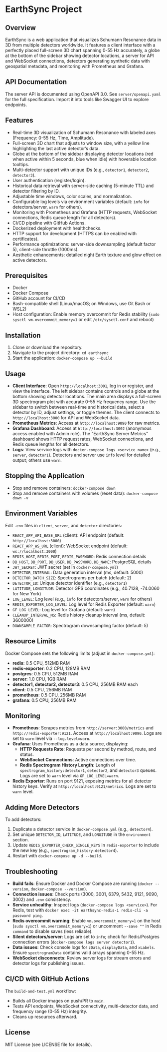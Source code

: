# EarthSync Project

## Overview
EarthSync is a web application that visualizes Schumann Resonance data in 3D from multiple detectors worldwide. It features a client interface with a perfectly placed full-screen 3D chart spanning 0-55 Hz accurately, a globe at the bottom of the sidebar showing detector locations, a server for API and WebSocket connections, detectors generating synthetic data with geospatial metadata, and monitoring with Prometheus and Grafana.

## API Documentation
The server API is documented using OpenAPI 3.0. See `server/openapi.yaml` for the full specification. Import it into tools like Swagger UI to explore endpoints.

## Features
- Real-time 3D visualization of Schumann Resonance with labeled axes (Frequency: 0-55 Hz, Time, Amplitude).
- Full-screen 3D chart that adjusts to window size, with a yellow line highlighting the last active detector’s data.
- Globe at the bottom of the sidebar displaying detector locations (red when active within 5 seconds, blue when idle) with hoverable location tooltips.
- Multi-detector support with unique IDs (e.g., `detector1`, `detector2`, `detector3`).
- User authentication (register/login).
- Historical data retrieval with server-side caching (5-minute TTL) and detector filtering by ID.
- Adjustable time windows, color scales, and normalization.
- Configurable log levels via environment variables (default: `info` for detectors/server, `warn` for others).
- Monitoring with Prometheus and Grafana (HTTP requests, WebSocket connections, Redis queue length for all detectors).
- CI/CD pipeline with GitHub Actions.
- Dockerized deployment with healthchecks.
- HTTP support for development (HTTPS can be enabled with certificates).
- Performance optimizations: server-side downsampling (default factor 5), client-side throttle (1000ms).
- Aesthetic enhancements: detailed night Earth texture and glow effect on active detectors.

## Prerequisites
- Docker
- Docker Compose
- GitHub account for CI/CD
- Bash-compatible shell (Linux/macOS; on Windows, use Git Bash or WSL2)
- Host configuration: Enable memory overcommit for Redis stability (`sudo sysctl vm.overcommit_memory=1` or edit `/etc/sysctl.conf` and reboot)

## Installation
1. Clone or download the repository.
2. Navigate to the project directory: `cd earthsync`
3. Start the application: `docker-compose up --build`

## Usage
- **Client Interface**: Open `http://localhost:3001`, log in or register, and view the interface. The left sidebar contains controls and a globe at the bottom showing detector locations. The main area displays a full-screen 3D spectrogram plot with accurate 0-55 Hz frequency range. Use the sidebar to switch between real-time and historical data, select a detector by ID, adjust settings, or toggle themes. The client connects to `http://localhost:3000` for API and WebSocket data.
- **Prometheus Metrics**: Access at `http://localhost:9090` for raw metrics.
- **Grafana Dashboard**: Access at `http://localhost:3002` (anonymous access enabled with Admin role). The "EarthSync Server Metrics" dashboard shows HTTP request rates, WebSocket connections, and Redis queue lengths for all detectors.
- **Logs**: View service logs with `docker-compose logs <service_name>` (e.g., `server`, `detector1`). Detectors and server use `info` level for detailed output; others use `warn`.

## Stopping the Application
- Stop and remove containers: `docker-compose down`
- Stop and remove containers with volumes (reset data): `docker-compose down -v`

## Environment Variables
Edit `.env` files in `client`, `server`, and `detector` directories:
- `REACT_APP_API_BASE_URL` (client): API endpoint (default: `http://localhost:3000`)
- `REACT_APP_WS_URL` (client): WebSocket endpoint (default: `ws://localhost:3000`)
- `REDIS_HOST`, `REDIS_PORT`, `REDIS_PASSWORD`: Redis connection details
- `DB_HOST`, `DB_PORT`, `DB_USER`, `DB_PASSWORD`, `DB_NAME`: PostgreSQL details
- `JWT_SECRET`: JWT secret (set in `docker-compose.yml`)
- `DETECTOR_INTERVAL`: Data generation interval (ms, default: 5000)
- `DETECTOR_BATCH_SIZE`: Spectrograms per batch (default: 2)
- `DETECTOR_ID`: Unique detector identifier (e.g., `detector1`)
- `LATITUDE`, `LONGITUDE`: Detector GPS coordinates (e.g., 40.7128, -74.0060 for New York)
- `LOG_LEVEL`: Log level (e.g., `info` for detectors/server, `warn` for others)
- `REDIS_EXPORTER_LOG_LEVEL`: Log level for Redis Exporter (default: `warn`)
- `GF_LOG_LEVEL`: Log level for Grafana (default: `warn`)
- `CLEANUP_INTERVAL_MS`: Redis history cleanup interval (ms, default: 3600000)
- `DOWNSAMPLE_FACTOR`: Spectrogram downsampling factor (default: 5)

## Resource Limits
Docker Compose sets the following limits (adjust in `docker-compose.yml`):
- **redis**: 0.5 CPU, 512MB RAM
- **redis-exporter**: 0.2 CPU, 128MB RAM
- **postgres**: 0.5 CPU, 512MB RAM
- **server**: 1.0 CPU, 1GB RAM
- **detector1, detector2, detector3**: 0.5 CPU, 256MB RAM each
- **client**: 0.5 CPU, 256MB RAM
- **prometheus**: 0.5 CPU, 256MB RAM
- **grafana**: 0.5 CPU, 256MB RAM

## Monitoring
- **Prometheus**: Scrapes metrics from `http://server:3000/metrics` and `http://redis-exporter:9121`. Access at `http://localhost:9090`. Logs are set to `warn` level via `--log.level=warn`.
- **Grafana**: Uses Prometheus as a data source, displaying:
  - **HTTP Requests Rate**: Requests per second by method, route, and status.
  - **WebSocket Connections**: Active connections over time.
  - **Redis Spectrogram History Length**: Length of `spectrogram_history:detector1`, `detector2`, and `detector3` queues.
  Logs are set to `warn` level via `GF_LOG_LEVEL=warn`.
- **Redis Exporter**: Runs on port 9121, exposing metrics for all detector history keys. Verify at `http://localhost:9121/metrics`. Logs are set to `warn` level.

## Adding More Detectors
To add detectors:
1. Duplicate a detector service in `docker-compose.yml` (e.g., `detector4`).
2. Set unique `DETECTOR_ID`, `LATITUDE`, and `LONGITUDE` in the `environment` section.
3. Update `REDIS_EXPORTER_CHECK_SINGLE_KEYS` in `redis-exporter` to include the new key (e.g., `spectrogram_history:detector4`).
4. Restart with `docker-compose up -d --build`.

## Troubleshooting
- **Build fails**: Ensure Docker and Docker Compose are running (`docker --version`, `docker-compose --version`).
- **Connection issues**: Check ports (3000, 3001, 6379, 5432, 9121, 9090, 3002) and `.env` consistency.
- **Service unhealthy**: Inspect logs (`docker-compose logs <service>`). For Redis, test with `docker exec -it earthsync-redis-1 redis-cli -a password ping`.
- **Redis overcommit warning**: Enable `vm.overcommit_memory=1` on the host (`sudo sysctl vm.overcommit_memory=1`) or uncomment `--save ""` in Redis `command` to disable saves (less reliable).
- **Silent detectors/server**: Logs are set to `info`; check for Redis/Postgres connection errors (`docker-compose logs server detector1`).
- **Data issues**: Check console logs for `zData`, `displayData`, and `xLabels`. Ensure `spectrogramData` contains valid arrays spanning 0-55 Hz.
- **WebSocket disconnects**: Review server logs for stream errors and detector logs for publishing issues.

## CI/CD with GitHub Actions
The `build-and-test.yml` workflow:
- Builds all Docker images on push/PR to `main`.
- Tests API endpoints, WebSocket connectivity, multi-detector data, and frequency range (0-55 Hz) integrity.
- Cleans up resources afterward.

## License
MIT License (see LICENSE file for details).
